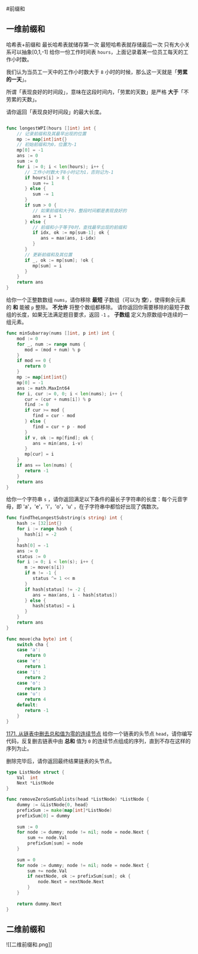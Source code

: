 #前缀和
## 一维前缀和
哈希表+前缀和
最长哈希表就储存第一次
最短哈希表就存储最后一次
只有大小关系可以抽象[0,1,-1]
给你一份工作时间表 `hours`，上面记录着某一位员工每天的工作小时数。

我们认为当员工一天中的工作小时数大于 `8` 小时的时候，那么这一天就是「**劳累的一天**」。

所谓「表现良好的时间段」，意味在这段时间内，「劳累的天数」是严格 **大于**「不劳累的天数」。

请你返回「表现良好时间段」的最大长度。
```go

func longestWPI(hours []int) int {  
    // 记录前缀和及其最早出现的位置  
    mp := map[int]int{}  
    // 初始前缀和为0，位置为-1  
    mp[0] = -1  
    ans := 0  
    sum := 0  
    for i := 0; i < len(hours); i++ {  
       // 工作小时数大于8小时记为1，否则记为-1  
       if hours[i] > 8 {  
          sum += 1  
       } else {  
          sum -= 1  
       }  
       if sum > 0 {  
          // 如果前缀和大于0，整段时间都是表现良好的  
          ans = i + 1  
       } else {  
          // 前缀和小于等于0时，查找最早出现的前缀和  
          if idx, ok := mp[sum-1]; ok {  
             ans = max(ans, i-idx)  
          }  
       }  
       // 更新前缀和及其位置  
       if _, ok := mp[sum]; !ok {  
          mp[sum] = i  
       }  
    }  
    return ans  
}

```
给你一个正整数数组 `nums`，请你移除 **最短** 子数组（可以为 **空**），使得剩余元素的 **和** 能被 `p` 整除。 **不允许** 将整个数组都移除。
请你返回你需要移除的最短子数组的长度，如果无法满足题目要求，返回 `-1` 。
**子数组** 定义为原数组中连续的一组元素。
```go
func minSubarray(nums []int, p int) int {  
    mod := 0  
    for _, num := range nums {  
       mod = (mod + num) % p  
    }  
    if mod == 0 {  
       return 0  
    }  
    mp := map[int]int{}  
    mp[0] = -1  
    ans := math.MaxInt64  
    for i, cur := 0, 0; i < len(nums); i++ {  
       cur = (cur + nums[i]) % p  
       find := 0  
       if cur >= mod {  
          find = cur - mod  
       } else {  
          find = cur + p - mod  
       }  
       if v, ok := mp[find]; ok {  
          ans = min(ans, i-v)  
       }  
       mp[cur] = i  
    }  
    if ans == len(nums) {  
       return -1  
    }  
    return ans  
}
```
给你一个字符串 `s` ，请你返回满足以下条件的最长子字符串的长度：每个元音字母，即 'a'，'e'，'i'，'o'，'u' ，在子字符串中都恰好出现了偶数次。
```go
func findTheLongestSubstring(s string) int {  
    hash := [32]int{}  
    for i := range hash {  
       hash[i] = -2  
    }  
    hash[0] = -1  
    ans := 0  
    status := 0  
    for i := 0; i < len(s); i++ {  
       m := move(s[i])  
       if m != -1 {  
          status ^= 1 << m  
       }  
       if hash[status] != -2 {  
          ans = max(ans, i - hash[status])  
       } else {  
          hash[status] = i  
       }  
    }  
    return ans  
}  
  
func move(cha byte) int {  
    switch cha {  
    case 'a':  
       return 0  
    case 'e':  
       return 1  
    case 'i':  
       return 2  
    case 'o':  
       return 3  
    case 'u':  
       return 4  
    default:  
       return -1  
    }  
}
```

[1171. 从链表中删去总和值为零的连续节点](https://leetcode.cn/problems/remove-zero-sum-consecutive-nodes-from-linked-list/)
给你一个链表的头节点 `head`，请你编写代码，反复删去链表中由 **总和** 值为 `0` 的连续节点组成的序列，直到不存在这样的序列为止。

删除完毕后，请你返回最终结果链表的头节点。
```go
type ListNode struct {
    Val  int
    Next *ListNode
}

func removeZeroSumSublists(head *ListNode) *ListNode {
    dummy := &ListNode{0, head}
    prefixSum := make(map[int]*ListNode)
    prefixSum[0] = dummy
    
    sum := 0
    for node := dummy; node != nil; node = node.Next {
        sum += node.Val
        prefixSum[sum] = node
    }
    
    sum = 0
    for node := dummy; node != nil; node = node.Next {
        sum += node.Val
        if nextNode, ok := prefixSum[sum]; ok {
            node.Next = nextNode.Next
        }
    }
    
    return dummy.Next
}

```
## 二维前缀和
![[二维前缀和.png]]